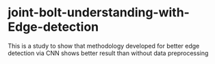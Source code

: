 # joint-bolt-understanding-with-Edge-detection
This is a study to show that methodology developed for better edge detection via CNN shows better result than without data preprocessing
